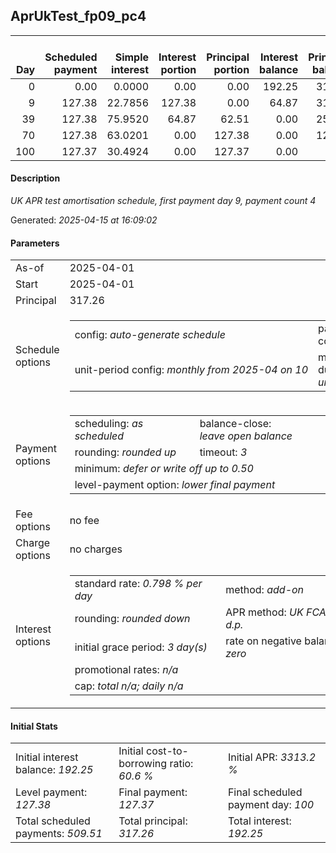 <h2>AprUkTest_fp09_pc4</h2><table><thead style="vertical-align: bottom;"><th style="text-align: right;">Day</th><th style="text-align: right;">Scheduled payment</th><th style="text-align: right;">Simple interest</th><th style="text-align: right;">Interest portion</th><th style="text-align: right;">Principal portion</th><th style="text-align: right;">Interest balance</th><th style="text-align: right;">Principal balance</th><th style="text-align: right;">Total simple interest</th><th style="text-align: right;">Total interest</th><th style="text-align: right;">Total principal</th></thead><tr style="text-align: right;"><td class="ci00">0</td><td class="ci01" style="white-space: nowrap;">0.00</td><td class="ci02">0.0000</td><td class="ci03">0.00</td><td class="ci04">0.00</td><td class="ci05">192.25</td><td class="ci06">317.26</td><td class="ci07">0.0000</td><td class="ci08">0.00</td><td class="ci09">0.00</td></tr><tr style="text-align: right;"><td class="ci00">9</td><td class="ci01" style="white-space: nowrap;">127.38</td><td class="ci02">22.7856</td><td class="ci03">127.38</td><td class="ci04">0.00</td><td class="ci05">64.87</td><td class="ci06">317.26</td><td class="ci07">22.7856</td><td class="ci08">127.38</td><td class="ci09">0.00</td></tr><tr style="text-align: right;"><td class="ci00">39</td><td class="ci01" style="white-space: nowrap;">127.38</td><td class="ci02">75.9520</td><td class="ci03">64.87</td><td class="ci04">62.51</td><td class="ci05">0.00</td><td class="ci06">254.75</td><td class="ci07">98.7377</td><td class="ci08">192.25</td><td class="ci09">62.51</td></tr><tr style="text-align: right;"><td class="ci00">70</td><td class="ci01" style="white-space: nowrap;">127.38</td><td class="ci02">63.0201</td><td class="ci03">0.00</td><td class="ci04">127.38</td><td class="ci05">0.00</td><td class="ci06">127.37</td><td class="ci07">161.7577</td><td class="ci08">192.25</td><td class="ci09">189.89</td></tr><tr style="text-align: right;"><td class="ci00">100</td><td class="ci01" style="white-space: nowrap;">127.37</td><td class="ci02">30.4924</td><td class="ci03">0.00</td><td class="ci04">127.37</td><td class="ci05">0.00</td><td class="ci06">0.00</td><td class="ci07">192.2501</td><td class="ci08">192.25</td><td class="ci09">317.26</td></tr></table><p><h4>Description</h4><i>UK APR test amortisation schedule, first payment day 9, payment count 4</i></p><p>Generated: <i>2025-04-15 at 16:09:02</i></p><h4>Parameters</h4><table><tr><td>As-of</td><td>2025-04-01</td></tr><tr><td>Start</td><td>2025-04-01</td></tr><tr><td>Principal</td><td>317.26</td></tr><tr><td>Schedule options</td><td><table><tr><td>config: <i>auto-generate schedule</i></td><td>payment count: <i>4</i></td></tr><tr><td style="white-space: nowrap;">unit-period config: <i>monthly from 2025-04 on 10</i></td><td>max duration: <i>unlimited</i></td></tr></table></td></tr><tr><td>Payment options</td><td><table><tr><td>scheduling: <i>as scheduled</i></td><td>balance-close: <i>leave&nbsp;open&nbsp;balance</i></td></tr><tr><td>rounding: <i>rounded up</i></td><td>timeout: <i>3</i></td></tr><tr><td colspan='2'>minimum: <i>defer&nbsp;or&nbsp;write&nbsp;off&nbsp;up&nbsp;to&nbsp;0.50</i></td></tr><tr><td colspan='2'>level-payment option: <i>lower&nbsp;final&nbsp;payment</i></td></tr></table></td></tr><tr><td>Fee options</td><td>no fee</td></tr><tr><td>Charge options</td><td>no charges</td></tr><tr><td>Interest options</td><td><table><tr><td>standard rate: <i>0.798 % per day</i></td><td>method: <i>add-on</i></td></tr><tr><td>rounding: <i>rounded down</i></td><td>APR method: <i>UK FCA to 1 d.p.</i></td></tr><tr><td>initial grace period: <i>3 day(s)</i></td><td>rate on negative balance: <i>zero</i></td></tr><tr><td colspan="2">promotional rates: <i><i>n/a</i></i></td></tr><tr><td colspan="2">cap: <i>total <i>n/a</i>; daily <i>n/a</i></td></tr></table></td></tr></table><h4>Initial Stats</h4><table><tr><td>Initial interest balance: <i>192.25</i></td><td>Initial cost-to-borrowing ratio: <i>60.6 %</i></td><td>Initial APR: <i>3313.2 %</i></td></tr><tr><td>Level payment: <i>127.38</i></td><td>Final payment: <i>127.37</i></td><td>Final scheduled payment day: <i>100</i></td></tr><tr><td>Total scheduled payments: <i>509.51</i></td><td>Total principal: <i>317.26</i></td><td>Total interest: <i>192.25</i></td></tr></table>